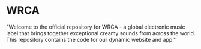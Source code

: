 # WRCA
"Welcome to the official repository for WRCA - a global electronic music label that brings together exceptional creamy sounds from across the world. This repository contains the code for our dynamic website and app."
